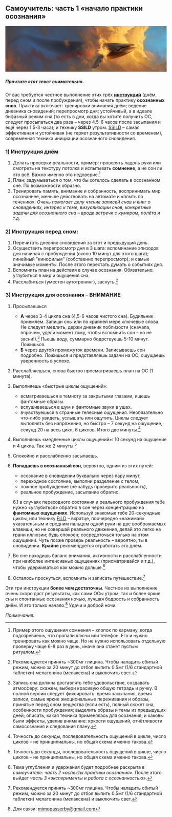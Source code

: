 ## Самоучитель: часть 1 «начало практики осознания»

![неведомо зачем название](/assets/header401.jpg "просто красивая картинка")

##### Прочтите этот текст внимательно.  
От вас требуется честное выполнение этих трёх [**инструкций**](http://www.dreamviews.com/induction-techniques/61802-naiyas-dild-wild-secrets.html#post850574) (днём, перед сном и после пробуждения), чтобы начать практику **осознанных снов**. Практика включает: тренировки внимания днём; ведение дневника сновидений; перепросмотр дня; устойчивый, а в идеале бифазный режим сна (то есть в дни, когда вы хотите получить ОС, следует просыпаться два раза – через 4.5-6 часов после засыпания и ещё через 1.5-3 часа); и технику **SSILD** утром. 
	[SSILD](http://cosmiciron.blogspot.ru/2013/01/senses-initiated-lucid-dream-ssild_16.html "Senses Initiated Lucid Dream = ВООС = Вхождение Ощущениями в ОС") – самая эффективная и устойчивая (не теряет результативности со временем), современная техника инициации осознанного сновидения.

### 1) Инструкция днём
1. Делать проверки реальности, пример: проверять ладонь руки или смотреть на текстуру потолка и испытывать **сомнение**, а не сон ли это всё. Важно именно  это недоверие.[^1]
2. План: задумываться о том, что бы хотелось сделать в осознанном сне. По возможности образно.  
3. Тренировать память, внимание и собранность, воспринимать мир осознаннее, меньше действовать на автомате и «плыть по течению». *Очень помогает делу чтение записей снов и книг о сновидениях, интерес к теме, визуализации снов, конкретные задачи для осознанного сна – вроде встречи с кумиром, полёта и т.д.*

### 2) Инструкция перед сном:  
1. Перечитать дневник сновидений за этот и предыдущий день. 
2. Осуществить перепросмотр дня в 3 шага: вспоминание эпизодов дня начиная с пробуждения (около 10 минут для этого шага); линейный "кинофильм" (собственно перепросмотр); и самые значимые моменты. После этого перестать думать о событиях дня. 
3. Вспомнить план на действия в случае осознания. Обязательно: углубиться в мир и ощущения сна. 
4. Расслабиться (уместен аутотренинг), заснуть.[^2] 

### 3) Инструкция для осознания – ВНИМАНИЕ

1. Просыпаешься 
	- **A** через 3-4 цикла сна (4,5-6 часов чистого сна). Будильник приемлем. Запиши сны или по крайней мере ключевые слова. Не следует медлить, держи дневник поблизости (сначала, впрочем, удели момент тому, чтобы вспомнить сон – но не засни!).[^3] Пьешь воду, суммарно бодрствуешь 5-10 минут. Ложишься.
	- **Б** через другой промежуток времени. Записываешь сон подробно. Ложишься и представляешь задачи на ОС, ощущаешь уверенность в успехе.
2. Расслабляешься, снова быстро просматриваешь план на ОС (1 минута). 
3. Выполняешь «быстрые циклы ощущений»:  
	- всматриваешься в темноту за закрытыми глазами, ищешь фантомные образы. 
	- вслушиваешься в шум и фантомные звуки в ушах. 
	- вчувствуешься в странные телесные ощущения. 
 Необязательно что-либо увидеть, услышать или ощутить. Циклы следует выполнять без напряжения, но быстро – 7 секунд на ощущение, секунд 20 на весь цикл, 6 циклов. Итого две минуты.[^4]

4. Выполняешь «медленные циклы ощущений»:
10 секунд на ощущение и 4 цикла. Так же 2 минуты.[^4]
5.  Спокойно и расслабленно засыпаешь.
6. **Попадаешь в осознанный сон**, вероятно, одним из этих путей:  
	-  осознание в сновидении буквально через пару минут, 
	-  переходное состояние, выполни разделение с телом, 
	-  ложное пробуждение (не забудь проверить реальность), 
	-  реальное пробуждение, засыпание обратно.  

	6.1 в случаях переходного состояния и реального пробуждения тебе нужно «углубиться» обратно в сон через концентрацию на **фантомных ощущениях**. Используй знакомые тебе 20-секундные циклы, или технику [FILD](http://www.dreamviews.com/induction-techniques/4779-finger-induced-lucid-dream-fild.html "Finger Induced Lucid Dream") – вкратце, поочередно «нажимай» указательным и средним пальцем одной руки на две воображаемых клавиши, но не совершай реального движения, делай это легко на грани иллюзии; будь спокоен; сосредоточься только на этом ощущении. Чуть позже проверь реальность – вероятно, ты в сновидении. **Крайне** рекомендуется отработать это днём.
7. Во сне находишь баланс внимания, активности и расслабленности при наиболее интенсивных ощущениях (присматривайся и т.д.), чтобы удерживаться как можно дольше.[^5]  
8. Осталось проснуться, вспомнить и записать путешествие.[^2]  

Эти три инструкции **более чем достаточны**. Честное их выполнение  очень скоро даст результаты, как сами ОСы утром, так и более яркие сны и спонтанные осознания ночью, лучшая бодрость и собранность днём. 
И это только начало.[^6] Удачи и доброй ночи. 

*Примечания:*

[^1]: Пример этого ощущения сомнения – хлопок по карману, когда подозреваешь, что пропали ключи или телефон. Его и нужно тренировать как можно чаще. Но не нужно использовать отдельную проверку чаще 6-8 раз в день, иначе она станет пустым ритуалом. 

[^2]: Рекомендуется принять ~300мг глицина. Чтобы наладить сбитый режим, можно за 20 минут до отбоя выпить 0.5мг (1/6 стандартной таблетки) мелатонина (мелаксена) и выключить свет. 

[^3]: Запись сна должна доставлять тебе удовольствие, создавать атмосферу: скажем, выбери красивую общую тетрадь и ручку. В полной версии следует фиксировать: время засыпания, время записи, самые яркие эмоциональные переживания и образы, принятые перед сном вещества (если есть), полный сюжет сна, особенности пробуждения; выделить образы и темы из предыдущих дней; описать, какая техника применялась для осознания, и каковы были эффекты, уделив внимание: яркости ощущений, отчётливости самосознания и следования плану.

[^4]: Точность до секунды, последовательность ощущений в цикле, число циклов – не принципиальны, но общая схема именно такова.  

[^5]: Тема углубления и удержания будет подробнее раскрыта в *самоучителе: часть 2 «аспекты практики осознания»*. После этого выйдет *часть 3 «эксперименты и работа с осознанностью»*.  

[^6]: Для связи: mimopasserby@gmail.com




